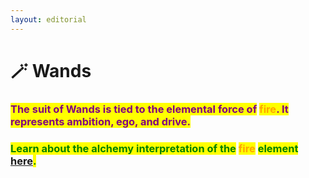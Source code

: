 ```yaml
---
layout: editorial
---
```


# 🪄 Wands



### <mark style="color:purple;"></mark>

### <mark style="color:purple;">The suit of Wands is tied to the elemental force of</mark> <mark style="color:orange;">fire</mark><mark style="color:purple;">. It represents ambition, ego, and drive.</mark>

<mark style="color:purple;"></mark>

### <mark style="color:green;">Learn about the alchemy interpretation of the</mark> <mark style="color:orange;">fire</mark> <mark style="color:green;">element</mark> [here](../../../../../alchemy/the-usdchoice-of-alchemy/undefined-4/the-four-elements/fuoco.md)<mark style="color:green;">.</mark>

### <mark style="color:green;"></mark>

